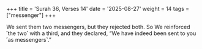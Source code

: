 +++
title = 'Surah 36, Verses 14'
date = '2025-08-27'
weight = 14
tags = ["messenger"]
+++

We sent them two messengers, but they rejected both. So We reinforced ˹the two˺ with a third, and they declared, “We have indeed been sent to you ˹as messengers˺.”